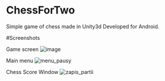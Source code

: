 # ChessForTwo
Simple game of chess made in Unity3d
Developed for Android.


#Screenshots

Game screen
![image](https://user-images.githubusercontent.com/53970671/144509607-c8ea672c-8924-49d6-b3c0-3514ad696bbc.png)

Main menu
![menu_pausy](https://user-images.githubusercontent.com/53970671/144509744-02467171-d684-4857-ad7a-ce5bf424e062.jpg)

Chess Score Window
![zapis_partii](https://user-images.githubusercontent.com/53970671/144509911-4c4772c7-3c62-4da7-91cd-89cb4cef6edc.jpg)
